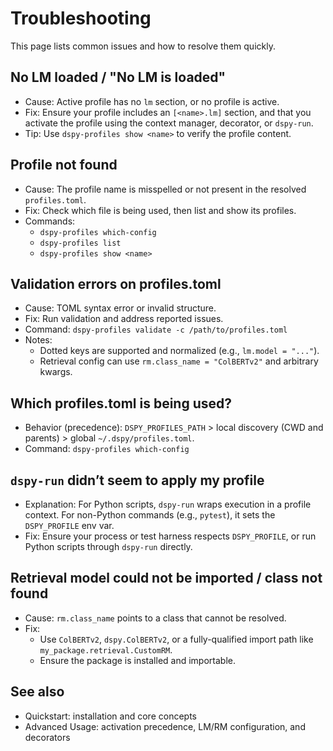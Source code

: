 # Troubleshooting

This page lists common issues and how to resolve them quickly.

## No LM loaded / "No LM is loaded"
- Cause: Active profile has no `lm` section, or no profile is active.
- Fix: Ensure your profile includes an `[<name>.lm]` section, and that you activate the profile using the context manager, decorator, or `dspy-run`.
- Tip: Use `dspy-profiles show <name>` to verify the profile content.

## Profile not found
- Cause: The profile name is misspelled or not present in the resolved `profiles.toml`.
- Fix: Check which file is being used, then list and show its profiles.
- Commands:
  - `dspy-profiles which-config`
  - `dspy-profiles list`
  - `dspy-profiles show <name>`

## Validation errors on profiles.toml
- Cause: TOML syntax error or invalid structure.
- Fix: Run validation and address reported issues.
- Command: `dspy-profiles validate -c /path/to/profiles.toml`
- Notes:
  - Dotted keys are supported and normalized (e.g., `lm.model = "..."`).
  - Retrieval config can use `rm.class_name = "ColBERTv2"` and arbitrary kwargs.

## Which profiles.toml is being used?
- Behavior (precedence): `DSPY_PROFILES_PATH` > local discovery (CWD and parents) > global `~/.dspy/profiles.toml`.
- Command: `dspy-profiles which-config`

## `dspy-run` didn’t seem to apply my profile
- Explanation: For Python scripts, `dspy-run` wraps execution in a profile context. For non-Python commands (e.g., `pytest`), it sets the `DSPY_PROFILE` env var.
- Fix: Ensure your process or test harness respects `DSPY_PROFILE`, or run Python scripts through `dspy-run` directly.

## Retrieval model could not be imported / class not found
- Cause: `rm.class_name` points to a class that cannot be resolved.
- Fix:
  - Use `ColBERTv2`, `dspy.ColBERTv2`, or a fully-qualified import path like `my_package.retrieval.CustomRM`.
  - Ensure the package is installed and importable.

## See also
- Quickstart: installation and core concepts
- Advanced Usage: activation precedence, LM/RM configuration, and decorators
